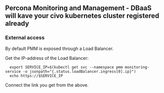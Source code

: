 ## Percona Monitoring and Management - DBaaS will kave your civo kubernetes cluster registered already

### External access

By default PMM is exposed through a Load Balancer.

Get the IP-address of the Load Balancer:

```
  export SERVICE_IP=$(kubectl get svc --namespace pmm monitoring-service -o jsonpath="{.status.loadBalancer.ingress[0].ip}")
  echo https://$SERVICE_IP
```

Connect the link you get from the above.
